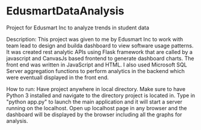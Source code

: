 # EdusmartDataAnalysis
Project for Edusmart Inc to analyze trends in student data

Description:
  This project was given to me by Edusmart Inc to work with team lead to design and builda dashboard to view software usage patterns. It was created rest analytic APIs using Flask framework that are called by a javascript and CanvasJs based frontend to generate dashboard charts. The front end was written in JavaScript and HTML. I also used Microsoft SQL Server aggregation  functions to perform analytics in the backend which were eventuall displayed in the front end.
  
How to run:
  Have project anywhere in local directory. Make sure to have Python 3 installed and navigate to the directory project is located in. Type in "python app.py" to launch the main application and it will start a server running on the localhost. Open up localhost page in any browser and the dashboard will be displayed by the browser including all the graphs for analysis.
